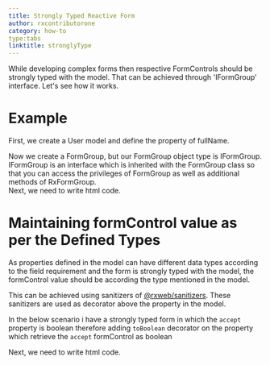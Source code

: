 ```yaml
---
title: Strongly Typed Reactive Form
author: rxcontributorone
category: how-to
type:tabs
linktitle: stronglyType
---
```


While developing complex forms then respective FormControls should be strongly typed with the model.
That can be achieved through 'IFormGroup' interface.
Let's see how it works.

# Example

First, we create a User model and define the property of fullName.

<div component="app-code" key="stronglyType-complete-model"></div> 
Now we create a FormGroup, but our FormGroup object type is IFormGroup<User>. IFormGroup is an interface which is inherited with the FormGroup class so that you can access the privileges of FormGroup as well as additional methods of RxFormGroup.

<div component="app-code" key="stronglyType-complete-component"></div> 
Next, we need to write html code.
<div component="app-code" key="stronglyType-complete-html"></div> 
<div component="app-example-runner" ref-component="app-stronglyType-complete"></div>

# Maintaining formControl value as per the Defined Types
As properties defined in the model can have different data types according to the field requirement and the form is strongly typed with the model, the formControl value should be according the type mentioned in the model. 

This can be achieved using sanitizers of <a class="redirect-link" href="/rxweb-sanitizers/sanitizers-getting-started">@rxweb/sanitizers</a>. These sanitizers are used as decorator above the property in the model.

In the below scenario i have a strongly typed form in which the `accept` property is boolean therefore adding `toBoolean` decorator on the property which retrieve the `accept` formControl as boolean  

<div component="app-code" key="stronglyType-defined-component"></div> 
Next, we need to write html code.
<div component="app-code" key="stronglyType-defined-html"></div> 
<div component="app-example-runner" ref-component="app-stronglyType-defined"></div>
